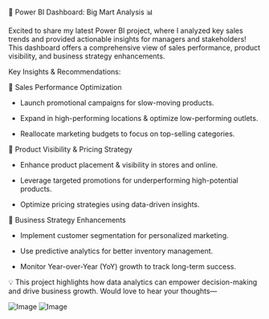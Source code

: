 🚀 Power BI Dashboard: Big Mart Analysis 📊

Excited to share my latest Power BI project, where I analyzed key sales trends and provided actionable insights for managers and stakeholders! This dashboard offers a comprehensive view of sales performance, product visibility, and business strategy enhancements.



Key Insights & Recommendations:

📌 Sales Performance Optimization

- Launch promotional campaigns for slow-moving products.

- Expand in high-performing locations & optimize low-performing outlets.

- Reallocate marketing budgets to focus on top-selling categories.

📌 Product Visibility & Pricing Strategy

- Enhance product placement & visibility in stores and online.

- Leverage targeted promotions for underperforming high-potential products.

- Optimize pricing strategies using data-driven insights.

📌 Business Strategy Enhancements

- Implement customer segmentation for personalized marketing.

- Use predictive analytics for better inventory management.

- Monitor Year-over-Year (YoY) growth to track long-term success.



💡 This project highlights how data analytics can empower decision-making and drive business growth. Would love to hear your thoughts—


![Image](https://github.com/user-attachments/assets/8519de1b-0c08-4c7a-952f-1b557adfd419)
![Image](https://github.com/user-attachments/assets/812bf8ab-70d0-487c-baea-b930e89cd882)
